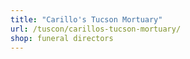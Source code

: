 ```yaml
---
title: "Carillo's Tucson Mortuary"
url: /tuscon/carillos-tucson-mortuary/
shop: funeral directors
---
```

